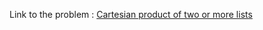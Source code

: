 Link to the problem : [Cartesian product of two or more lists](https://www.rosettacode.org/wiki/Cartesian_product_of_two_or_more_lists)
